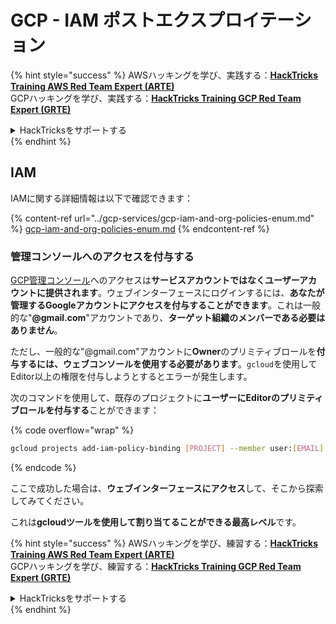 # GCP - IAM ポストエクスプロイテーション

{% hint style="success" %}
AWSハッキングを学び、実践する：<img src="../../../.gitbook/assets/image (1).png" alt="" data-size="line">[**HackTricks Training AWS Red Team Expert (ARTE)**](https://training.hacktricks.xyz/courses/arte)<img src="../../../.gitbook/assets/image (1).png" alt="" data-size="line">\
GCPハッキングを学び、実践する：<img src="../../../.gitbook/assets/image (2).png" alt="" data-size="line">[**HackTricks Training GCP Red Team Expert (GRTE)**<img src="../../../.gitbook/assets/image (2).png" alt="" data-size="line">](https://training.hacktricks.xyz/courses/grte)

<details>

<summary>HackTricksをサポートする</summary>

* [**サブスクリプションプラン**](https://github.com/sponsors/carlospolop)を確認してください！
* **💬 [**Discordグループ**](https://discord.gg/hRep4RUj7f)または[**Telegramグループ**](https://t.me/peass)に参加するか、**Twitter** 🐦 [**@hacktricks\_live**](https://twitter.com/hacktricks\_live)**をフォローしてください。**
* **ハッキングトリックを共有するには、[**HackTricks**](https://github.com/carlospolop/hacktricks)および[**HackTricks Cloud**](https://github.com/carlospolop/hacktricks-cloud)のGitHubリポジトリにPRを提出してください。**

</details>
{% endhint %}

## IAM <a href="#service-account-impersonation" id="service-account-impersonation"></a>

IAMに関する詳細情報は以下で確認できます：

{% content-ref url="../gcp-services/gcp-iam-and-org-policies-enum.md" %}
[gcp-iam-and-org-policies-enum.md](../gcp-services/gcp-iam-and-org-policies-enum.md)
{% endcontent-ref %}

### 管理コンソールへのアクセスを付与する <a href="#granting-access-to-management-console" id="granting-access-to-management-console"></a>

[GCP管理コンソール](https://console.cloud.google.com)へのアクセスは**サービスアカウントではなくユーザーアカウントに提供されます**。ウェブインターフェースにログインするには、**あなたが管理するGoogleアカウントにアクセスを付与することができます**。これは一般的な"**@gmail.com**"アカウントであり、**ターゲット組織のメンバーである必要はありません**。

ただし、一般的な"@gmail.com"アカウントに**Owner**のプリミティブロールを**付与するには、ウェブコンソールを使用する必要があります**。`gcloud`を使用してEditor以上の権限を付与しようとするとエラーが発生します。

次のコマンドを使用して、既存のプロジェクトに**ユーザーにEditorのプリミティブロールを付与する**ことができます：

{% code overflow="wrap" %}
```bash
gcloud projects add-iam-policy-binding [PROJECT] --member user:[EMAIL] --role roles/editor
```
{% endcode %}

ここで成功した場合は、**ウェブインターフェースにアクセス**して、そこから探索してみてください。

これは**gcloudツールを使用して割り当てることができる最高レベル**です。

{% hint style="success" %}
AWSハッキングを学び、練習する：<img src="../../../.gitbook/assets/image (1).png" alt="" data-size="line">[**HackTricks Training AWS Red Team Expert (ARTE)**](https://training.hacktricks.xyz/courses/arte)<img src="../../../.gitbook/assets/image (1).png" alt="" data-size="line">\
GCPハッキングを学び、練習する：<img src="../../../.gitbook/assets/image (2).png" alt="" data-size="line">[**HackTricks Training GCP Red Team Expert (GRTE)**<img src="../../../.gitbook/assets/image (2).png" alt="" data-size="line">](https://training.hacktricks.xyz/courses/grte)

<details>

<summary>HackTricksをサポートする</summary>

* [**サブスクリプションプラン**](https://github.com/sponsors/carlospolop)を確認してください！
* **💬 [**Discordグループ**](https://discord.gg/hRep4RUj7f)または[**テレグラムグループ**](https://t.me/peass)に参加するか、**Twitter** 🐦 [**@hacktricks\_live**](https://twitter.com/hacktricks\_live)**をフォローしてください。**
* **ハッキングのトリックを共有するには、[**HackTricks**](https://github.com/carlospolop/hacktricks)と[**HackTricks Cloud**](https://github.com/carlospolop/hacktricks-cloud)のGitHubリポジトリにPRを提出してください。**

</details>
{% endhint %}
